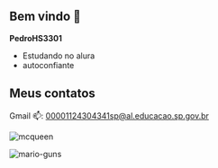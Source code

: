 ## Bem vindo 👋


**PedroHS3301** 
- Estudando no alura
- autoconfiante

## Meus contatos

Gmail 📫: 00001124304341sp@al.educacao.sp.gov.br

![mcqueen](https://github.com/PedroHS3301/PedroHS3301/assets/173794036/f4e89318-504b-4303-8dfa-61eb9d75b96a)

![mario-guns](https://github.com/PedroHS3301/PedroHS3301/assets/173794036/b2e4df8f-445e-4e04-ba82-4931be2c767a)

